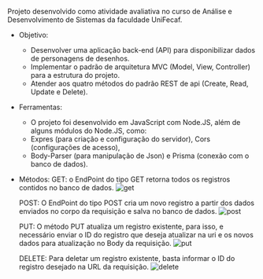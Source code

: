 Projeto desenvolvido como atividade avaliativa no curso de Análise e Desenvolvimento de Sistemas da faculdade UniFecaf.

* Objetivo:
  - Desenvolver uma aplicação back-end (API) para disponibilizar dados de personagens de desenhos.
  - Implementar o padrão de arquitetura MVC (Model, View, Controller) para a estrutura do projeto.
  - Atender aos quatro métodos do padrão REST de api (Create, Read, Update e Delete).
 
* Ferramentas:
  - O projeto foi desenvolvido em JavaScript com Node.JS, além de alguns módulos do Node.JS, como:
  - Expres (para criação e configuração do servidor), Cors (configurações de acesso),
  - Body-Parser (para manipulação de Json) e Prisma (conexão com o banco de dados).
 
* Métodos:
  GET: o EndPoint do tipo GET retorna todos os registros contidos no banco de dados.
  ![get](https://github.com/user-attachments/assets/fdd5a03f-01d7-4d75-aeb2-c00f9ab424ce)

  POST: O EndPoint do tipo POST cria um novo registro a partir dos dados enviados no corpo da requisição e salva no banco de dados.
  ![post](https://github.com/user-attachments/assets/55c5a4ed-6a70-458f-b157-0ddc229593cc)

  PUT: O método PUT atualiza um registro existente, para isso, e necessário enviar o ID do registro que deseja atualizar na uri
  e os novos dados para atualização no Body da requisição.
  ![put](https://github.com/user-attachments/assets/d729a136-38cf-4a9d-8ba0-ab9db7375b14)

  DELETE: Para deletar um registro existente, basta informar o ID do registro desejado na URL da requisição.
  ![delete](https://github.com/user-attachments/assets/94c89e58-b5f4-4892-8bf7-8b4573221786)

